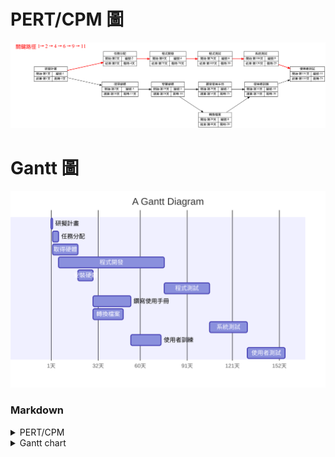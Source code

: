 # PERT/CPM 圖
![Alt text](pert.svg)

# Gantt 圖
![Alt text](gantt.svg)

### Markdown

<details>
<summary>PERT/CPM</summary>
	
**↓在Chrome上加入擴充功能Markdown Diagrams可直接看到圖**
```graphviz
digraph G {
	rankdir="LR";
	node[shape=record];
	ranksep = .75;
	nodesep = 1;

	node1[label = "研擬計畫 | {{開始:第1天 | 結束:第1天} | {編號:1 | 需時:1天}} "];
	node2[label = "任務分配 | {{開始:第2天 | 結束:第5天} | {編號:2 | 需時:4天}} "];
	node3[label = "取得硬體 | {{開始:第2天 | 結束:第18天} | {編號:3 | 需時:17天}} "];
	node4[label = "程式開發 | {{開始:第6天 | 結束:第75天} | {編號:4 | 需時:70天}} "];
	node5[label = "安裝硬體 | {{開始:第19天 | 結束:第28天} | {編號:5 | 需時:10}} "];
	node6[label = "程式測試 | {{開始:第76天 | 結束:第105天} | {編號:6 | 需時:30}} "];
	node7[label = "鑽寫使用手冊 | {{開始:第29天 | 結束:第53天} | {編號:7 | 需時:25}} "];
	node8[label = "轉換檔案 | {{開始:第29天 | 結束:第48天} | {編號:8 | 需時:20}} "];
	node9[label = "系統測試 | {{開始:第106天 | 結束:第130天} | {編號:9 | 需時:25}} "];
	node10[label = "使用者訓練 | {{開始:第54天 | 結束:第73天} | {編號:10 | 需時:20}} "];
	node11[label = "使用者測試 | {{開始:第131天 | 結束:第155天} | {編號:11 | 需時:25}} "];

	node1 -> node2[color=red, penwidth=2]
	node2 -> node4[color=red, penwidth=2]
	node4 -> node6[color=red, penwidth=2]
	node6 -> node9[color=red, penwidth=2]
	node1 -> node3
	node3 -> node5
	node5 -> node7
	node5 -> node8
	node7 -> node10
	node8 -> node10
	node9 -> node11[color=red, penwidth=2]
	node10 -> node11

	label[shape=plaintext, label="關鍵路徑 1→ 2 → 4 → 6 → 9 → 11", fontcolor=red, fontsize=24]
}
```
</details>

<details>
<summary>Gantt chart</summary>

**↓在Chrome上加入擴充功能Markdown Diagrams可直接看到圖**
```mermaid
gantt
	title A Gantt Diagram
	axisFormat %_j天
	
	研擬計畫		: no1, 001, 1d
	任務分配		: no2, after no1, 4d
	取得硬體		: no3, after no1, 17d
	程式開發		: no4, after no2, 70d
	安裝硬體		: no5, after no3, 10d
	程式測試		: no6, after no4, 30d
	鑽寫使用手冊　　　　 : no7, after no5, 25d
	轉換檔案		: no8, after no5, 20d
	系統測試		: no9, after no6, 25d
	使用者訓練    　　　 : no10, after no7, 20d
	使用者測試   　　　  : no11, after no9, 25d
```	
</details>
